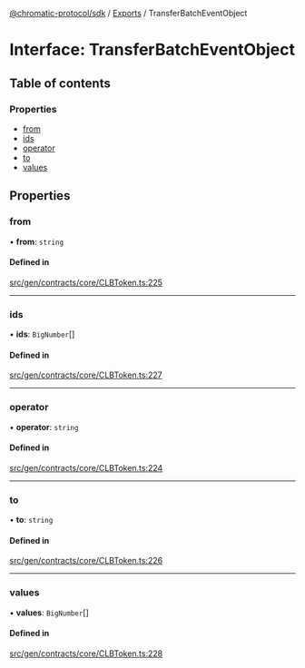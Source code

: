 [@chromatic-protocol/sdk](../README.md) / [Exports](../modules.md) / TransferBatchEventObject

# Interface: TransferBatchEventObject

## Table of contents

### Properties

- [from](TransferBatchEventObject.md#from)
- [ids](TransferBatchEventObject.md#ids)
- [operator](TransferBatchEventObject.md#operator)
- [to](TransferBatchEventObject.md#to)
- [values](TransferBatchEventObject.md#values)

## Properties

### from

• **from**: `string`

#### Defined in

[src/gen/contracts/core/CLBToken.ts:225](https://github.com/chromatic-protocol/sdk/blob/ff89bc3/src/gen/contracts/core/CLBToken.ts#L225)

___

### ids

• **ids**: `BigNumber`[]

#### Defined in

[src/gen/contracts/core/CLBToken.ts:227](https://github.com/chromatic-protocol/sdk/blob/ff89bc3/src/gen/contracts/core/CLBToken.ts#L227)

___

### operator

• **operator**: `string`

#### Defined in

[src/gen/contracts/core/CLBToken.ts:224](https://github.com/chromatic-protocol/sdk/blob/ff89bc3/src/gen/contracts/core/CLBToken.ts#L224)

___

### to

• **to**: `string`

#### Defined in

[src/gen/contracts/core/CLBToken.ts:226](https://github.com/chromatic-protocol/sdk/blob/ff89bc3/src/gen/contracts/core/CLBToken.ts#L226)

___

### values

• **values**: `BigNumber`[]

#### Defined in

[src/gen/contracts/core/CLBToken.ts:228](https://github.com/chromatic-protocol/sdk/blob/ff89bc3/src/gen/contracts/core/CLBToken.ts#L228)
